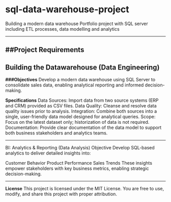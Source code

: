 # sql-data-warehouse-project
Building a modern data warehouse Portfolio project with SQL server including ETL processes, data modelling and analytics

----
##Project Requirements
-
## Building the Datawarehouse (Data Engineering) 

**###Objectives**
Develop a modern data warehouse using SQL Server to consolidate sales data, enabling analytical reporting and informed decision-making.

**Specifications**
Data Sources: Import data from two source systems (ERP and CRM) provided as CSV files.
Data Quality: Cleanse and resolve data quality issues prior to analysis.
Integration: Combine both sources into a single, user-friendly data model designed for analytical queries.
Scope: Focus on the latest dataset only; historization of data is not required.
Documentation: Provide clear documentation of the data model to support both business stakeholders and analytics teams.

-------------------------------------------------------------------------------------------------------------

BI: Analytics & Reporting (Data Analysis)
Objective
Develop SQL-based analytics to deliver detailed insights into:

Customer Behavior
Product Performance
Sales Trends
These insights empower stakeholders with key business metrics, enabling strategic decision-making.

----------------------------------------------------------------------------------------------------------------
**License**
This project is licensed under the MIT License. You are free to use, modify, and share this project with proper attribution.
